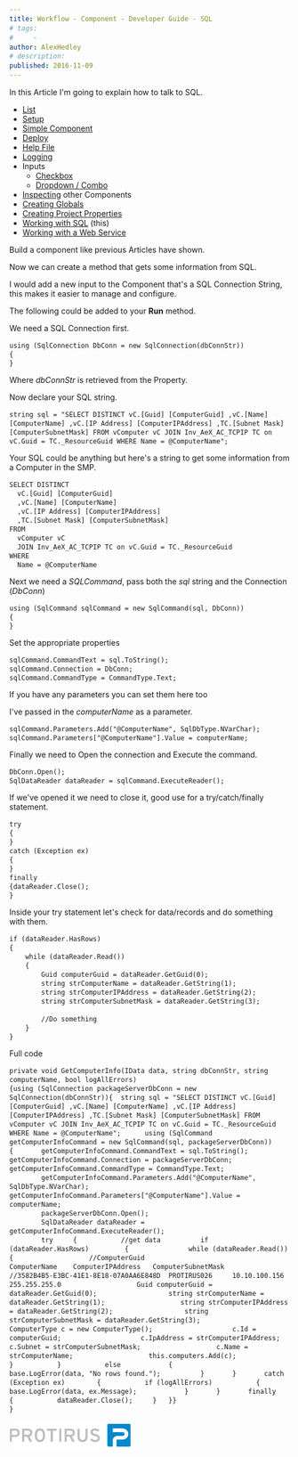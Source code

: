 ```yaml
---
title: Workflow - Component - Developer Guide - SQL
# tags:
#     - 
author: AlexHedley
# description: 
published: 2016-11-09
---
```


In this Article I'm going to explain how to talk to SQL.
  
- [List](https://community.broadcom.com/symantecenterprise/viewdocument?DocumentKey=2f07f920-0cbd-4be4-83a8-c6180eee3092&amp;CommunityKey=04ead5e9-3643-4118-b853-afa5a58710c6&amp;tab=librarydocuments)
- [Setup](https://community.broadcom.com/symantecenterprise/viewdocument?DocumentKey=17aa2b9a-9092-40d0-afab-a6d8316de97d&amp;CommunityKey=04ead5e9-3643-4118-b853-afa5a58710c6&amp;tab=librarydocuments)
- [Simple Component](https://community.broadcom.com/symantecenterprise/viewdocument?DocumentKey=86d55504-8f8e-41c7-9eff-ad882326a8f7&amp;CommunityKey=04ead5e9-3643-4118-b853-afa5a58710c6&amp;tab=librarydocuments)
- [Deploy](https://community.broadcom.com/symantecenterprise/viewdocument?DocumentKey=70a9fde5-0d87-4b9d-a3be-0907567ffc00&amp;CommunityKey=04ead5e9-3643-4118-b853-afa5a58710c6&amp;tab=librarydocuments)
- [Help File](https://community.broadcom.com/symantecenterprise/viewdocument?DocumentKey=80437c69-ccc3-47e6-a850-9cf3f301b340&amp;CommunityKey=04ead5e9-3643-4118-b853-afa5a58710c6&amp;tab=librarydocuments)
- [Logging](https://community.broadcom.com/symantecenterprise/viewdocument?DocumentKey=63b72a9a-53b8-4d4b-bce3-5f0732b134d5&amp;CommunityKey=04ead5e9-3643-4118-b853-afa5a58710c6&amp;tab=librarydocuments)
- Inputs
    - [Checkbox](https://community.broadcom.com/symantecenterprise/viewdocument?DocumentKey=74c56ef7-1119-40fe-9d5f-3c7a1d808d4c&amp;CommunityKey=04ead5e9-3643-4118-b853-afa5a58710c6&amp;tab=librarydocuments)
    - [Dropdown / Combo](https://community.broadcom.com/symantecenterprise/viewdocument?DocumentKey=267159ac-b8e7-45b4-abe4-f85d78e30783&amp;CommunityKey=04ead5e9-3643-4118-b853-afa5a58710c6&amp;tab=librarydocuments)
- [Inspecting](https://community.broadcom.com/symantecenterprise/viewdocument?DocumentKey=2c3b3a6f-01d7-4157-a143-ba30c9edc930&amp;CommunityKey=04ead5e9-3643-4118-b853-afa5a58710c6&amp;tab=librarydocuments) other Components
- [Creating Globals](https://community.broadcom.com/symantecenterprise/viewdocument?DocumentKey=cf54de06-be56-46ff-b937-148efa57eaec&amp;CommunityKey=04ead5e9-3643-4118-b853-afa5a58710c6&amp;tab=librarydocuments)
- [Creating Project Properties](https://community.broadcom.com/symantecenterprise/viewdocument?DocumentKey=4cfc07c5-404e-49b3-81b6-520d4ea43d5c&amp;CommunityKey=04ead5e9-3643-4118-b853-afa5a58710c6&amp;tab=librarydocuments)
- [Working with SQL](https://community.broadcom.com/symantecenterprise/viewdocument?DocumentKey=f3cf0097-06e7-42f3-a747-d0dff319c1e5&amp;CommunityKey=04ead5e9-3643-4118-b853-afa5a58710c6&amp;tab=librarydocuments) (this)
- [Working with a Web Service](https://community.broadcom.com/symantecenterprise/viewdocument?DocumentKey=26368883-708b-4432-999b-7064f2f25794&amp;CommunityKey=04ead5e9-3643-4118-b853-afa5a58710c6&amp;tab=librarydocuments)

Build a component like previous Articles have shown.

Now we can create a method that gets some information from SQL.
  
I would add a new input to the Component that's a SQL Connection String, this makes it easier to manage and configure.
  
The following could be added to your **Run** method.
  
We need a SQL Connection first.

    using (SqlConnection DbConn = new SqlConnection(dbConnStr))
    {
    }

Where *dbConnStr* is retrieved from the Property.
  
Now declare your SQL string.

    string sql = "SELECT DISTINCT vC.[Guid] [ComputerGuid] ,vC.[Name] [ComputerName] ,vC.[IP Address] [ComputerIPAddress] ,TC.[Subnet Mask] [ComputerSubnetMask] FROM vComputer vC JOIN Inv_AeX_AC_TCPIP TC on vC.Guid = TC._ResourceGuid WHERE Name = @ComputerName";

Your SQL could be anything but here's a string to get some information from a Computer in the SMP.

    SELECT DISTINCT 
      vC.[Guid] [ComputerGuid] 
      ,vC.[Name] [ComputerName] 
      ,vC.[IP Address] [ComputerIPAddress] 
      ,TC.[Subnet Mask] [ComputerSubnetMask] 
    FROM 
      vComputer vC 
      JOIN Inv_AeX_AC_TCPIP TC on vC.Guid = TC._ResourceGuid 
    WHERE 
      Name = @ComputerName

Next we need a *SQLCommand*, pass both the *sql* string and the Connection (*DbConn*)

    using (SqlCommand sqlCommand = new SqlCommand(sql, DbConn))
    {
    }

Set the appropriate properties

    sqlCommand.CommandText = sql.ToString();
    sqlCommand.Connection = DbConn;
    sqlCommand.CommandType = CommandType.Text;

If you have any parameters you can set them here too
  
I've passed in the *computerName* as a parameter.

    sqlCommand.Parameters.Add("@ComputerName", SqlDbType.NVarChar);
    sqlCommand.Parameters["@ComputerName"].Value = computerName;

Finally we need to Open the connection and Execute the command.

    DbConn.Open();
    SqlDataReader dataReader = sqlCommand.ExecuteReader();

If we've opened it we need to close it, good use for a try/catch/finally statement.

    try
    {
    }
    catch (Exception ex)
    {
    }
    finally
    {dataReader.Close();
    }

Inside your try statement let's check for data/records and do something with them.

    if (dataReader.HasRows)
    {
        while (dataReader.Read())
        {
            Guid computerGuid = dataReader.GetGuid(0);
            string strComputerName = dataReader.GetString(1);
            string strComputerIPAddress = dataReader.GetString(2);
            string strComputerSubnetMask = dataReader.GetString(3);
            
            //Do something
        }
    }

Full code

    private void GetComputerInfo(IData data, string dbConnStr, string computerName, bool logAllErrors)
    {using (SqlConnection packageServerDbConn = new SqlConnection(dbConnStr)){	string sql = "SELECT DISTINCT vC.[Guid] [ComputerGuid] ,vC.[Name] [ComputerName] ,vC.[IP Address] [ComputerIPAddress] ,TC.[Subnet Mask] [ComputerSubnetMask] FROM vComputer vC JOIN Inv_AeX_AC_TCPIP TC on vC.Guid = TC._ResourceGuid WHERE Name = @ComputerName";		using (SqlCommand getComputerInfoCommand = new SqlCommand(sql, packageServerDbConn))	{		getComputerInfoCommand.CommandText = sql.ToString();		getComputerInfoCommand.Connection = packageServerDbConn;		getComputerInfoCommand.CommandType = CommandType.Text;
    		getComputerInfoCommand.Parameters.Add("@ComputerName", SqlDbType.NVarChar);		getComputerInfoCommand.Parameters["@ComputerName"].Value = computerName;
    		packageServerDbConn.Open();
    		SqlDataReader dataReader = getComputerInfoCommand.ExecuteReader();
    		try		{			//get data			if (dataReader.HasRows)			{				while (dataReader.Read())				{					//ComputerGuid	                        ComputerName	ComputerIPAddress	ComputerSubnetMask					//3582B4B5-E3BC-41E1-8E18-07A0AA6E848D	PROTIRUS026	    10.10.100.156	    255.255.255.0					Guid computerGuid = dataReader.GetGuid(0);					string strComputerName = dataReader.GetString(1);					string strComputerIPAddress = dataReader.GetString(2);					string strComputerSubnetMask = dataReader.GetString(3);										ComputerType c = new ComputerType();					c.Id = computerGuid;					c.IpAddress = strComputerIPAddress;					c.Subnet = strComputerSubnetMask;					c.Name = strComputerName;					this.computers.Add(c);				}			}			else			{				base.LogError(data, "No rows found.");			}		}		catch (Exception ex)		{			if (logAllErrors)			{				base.LogError(data, ex.Message);			}		}		finally		{			dataReader.Close();		}	}}
    }

![Protirus](images\Protirus.png)
